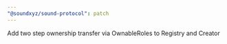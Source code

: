 ```yaml
---
"@soundxyz/sound-protocol": patch
---
```


Add two step ownership transfer via OwnableRoles to Registry and Creator
